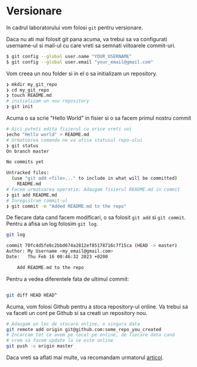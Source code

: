 # Versionare

In cadrul laboratorului vom folosi `git` pentru versionare.

Daca nu ati mai folosit git pana acuma, va trebui sa va configurati username-ul si mail-ul cu care vreti sa
semnati viitoarele commit-uri.

```Bash
$ git config --global user.name "YOUR_USERNAME"
$ git config --global user.email "your_email@gmail.com"
```

Vom creea un nou folder si in el o sa initializam un repository.

```Bash
❯ mkdir my_git_repo
❯ cd my_git_repo
❯ touch README.md
# initializam un nou repository
❯ git init
```

Acuma o sa scrie "Hello World" in fisier si o sa facem primul nostru commit

```Bash
# Aici puteti edita fisierul cu orice vreti voi
❯echo "Hello world" > README.md
# Urmatoarea comanda ne va afisa statusul repo-ului
❯ git status
On branch master

No commits yet

Untracked files:
  (use "git add <file>..." to include in what will be committed)
	README.md
# Facem urmatoarea operatie: Adaugam fisierul README.md in commit
❯ git add README.md
# Inregistram commit-ul
❯ git commit -m "Added README.md to the repo"
```

De fiecare data cand facem modificari, o sa folosit `git add` si `git commit`.
Pentru a afisa un log folosim `git log`.

```Bash
git log

commit 70fc4d5fe8c2bbd674a2812ef85178716c7f15ca (HEAD -> master)
Author: My Username <my_email@gmail.com>
Date:   Thu Feb 16 00:46:32 2023 +0200

    Add README.md to the repo
```

Pentru a vedea diferentele fata de ultimul commit:

```Bash

git diff HEAD HEAD^
```

Acuma, vom folosi Github pentru a stoca repository-ul online. Va trebui
sa va faceti un cont pe Github si sa creati un repository nou.

```Bash
# Adaugam un loc de stocare online, o singura data
git remote add origin git@github.com:some_repo_you_created
# Incarcam tot ce avem pe local pe online, de fiecare data cand
# vrem sa facem update la ce este online
git push -u origin master
```

Daca vreti sa aflati mai multe, va recomandam urmatorul [articol](https://www.freecodecamp.org/news/learn-the-basics-of-git-in-under-10-minutes-da548267cc91/).